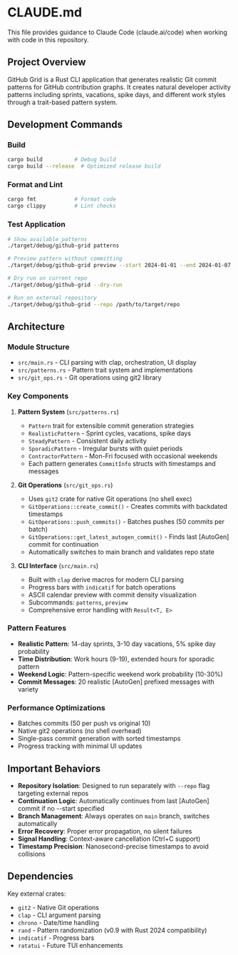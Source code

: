 # CLAUDE.md

This file provides guidance to Claude Code (claude.ai/code) when working with code in this repository.

## Project Overview

GitHub Grid is a Rust CLI application that generates realistic Git commit patterns for GitHub contribution graphs. It creates natural developer activity patterns including sprints, vacations, spike days, and different work styles through a trait-based pattern system.

## Development Commands

### Build
```bash
cargo build          # Debug build
cargo build --release  # Optimized release build
```

### Format and Lint
```bash
cargo fmt            # Format code
cargo clippy         # Lint checks
```

### Test Application
```bash
# Show available patterns
./target/debug/github-grid patterns

# Preview pattern without committing  
./target/debug/github-grid preview --start 2024-01-01 --end 2024-01-07 --pattern realistic

# Dry run on current repo
./target/debug/github-grid --dry-run

# Run on external repository
./target/debug/github-grid --repo /path/to/target/repo
```

## Architecture

### Module Structure
- `src/main.rs` - CLI parsing with clap, orchestration, UI display
- `src/patterns.rs` - Pattern trait system and implementations
- `src/git_ops.rs` - Git operations using git2 library

### Key Components

1. **Pattern System** (`src/patterns.rs`)
   - `Pattern` trait for extensible commit generation strategies
   - `RealisticPattern` - Sprint cycles, vacations, spike days
   - `SteadyPattern` - Consistent daily activity
   - `SporadicPattern` - Irregular bursts with quiet periods  
   - `ContractorPattern` - Mon-Fri focused with occasional weekends
   - Each pattern generates `CommitInfo` structs with timestamps and messages

2. **Git Operations** (`src/git_ops.rs`)
   - Uses `git2` crate for native Git operations (no shell exec)
   - `GitOperations::create_commit()` - Creates commits with backdated timestamps
   - `GitOperations::push_commits()` - Batches pushes (50 commits per batch)
   - `GitOperations::get_latest_autogen_commit()` - Finds last [AutoGen] commit for continuation
   - Automatically switches to main branch and validates repo state

3. **CLI Interface** (`src/main.rs`)
   - Built with `clap` derive macros for modern CLI parsing
   - Progress bars with `indicatif` for batch operations
   - ASCII calendar preview with commit density visualization
   - Subcommands: `patterns`, `preview`
   - Comprehensive error handling with `Result<T, E>`

### Pattern Features

- **Realistic Pattern**: 14-day sprints, 3-10 day vacations, 5% spike day probability
- **Time Distribution**: Work hours (9-19), extended hours for sporadic pattern
- **Weekend Logic**: Pattern-specific weekend work probability (10-30%)
- **Commit Messages**: 20 realistic [AutoGen] prefixed messages with variety

### Performance Optimizations

- Batches commits (50 per push vs original 10)
- Native git2 operations (no shell overhead) 
- Single-pass commit generation with sorted timestamps
- Progress tracking with minimal UI updates

## Important Behaviors

- **Repository Isolation**: Designed to run separately with `--repo` flag targeting external repos
- **Continuation Logic**: Automatically continues from last [AutoGen] commit if no --start specified
- **Branch Management**: Always operates on `main` branch, switches automatically
- **Error Recovery**: Proper error propagation, no silent failures
- **Signal Handling**: Context-aware cancellation (Ctrl+C support)
- **Timestamp Precision**: Nanosecond-precise timestamps to avoid collisions

## Dependencies

Key external crates:
- `git2` - Native Git operations  
- `clap` - CLI argument parsing
- `chrono` - Date/time handling
- `rand` - Pattern randomization (v0.9 with Rust 2024 compatibility)
- `indicatif` - Progress bars
- `ratatui` - Future TUI enhancements